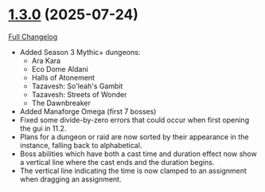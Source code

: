 # [1.3.0](https://github.com/markoleptic/EncounterPlanner/tree/1.3.0) (2025-07-24)

[Full Changelog](https://github.com/markoleptic/EncounterPlanner/compare/v1.2.6...1.3.0)

-   Added Season 3 Mythic+ dungeons:
    -   Ara Kara
    -   Eco Dome Aldani
    -   Halls of Atonement
    -   Tazavesh: So'leah's Gambit
    -   Tazavesh: Streets of Wonder
    -   The Dawnbreaker
-   Added Manaforge Omega (first 7 bosses)
-   Fixed some divide-by-zero errors that could occur when first opening the gui in 11.2.
-   Plans for a dungeon or raid are now sorted by their appearance in the instance, falling back to alphabetical.
-   Boss abilities which have both a cast time and duration effect now show a vertical line where the cast ends and the duration begins.
-   The vertical line indicating the time is now clamped to an assignment when dragging an assignment.
